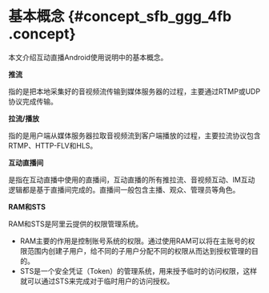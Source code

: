 # 基本概念 {#concept_sfb_ggg_4fb .concept}

本文介绍互动直播Android使用说明中的基本概念。

**推流**

指的是把本地采集好的音视频流传输到媒体服务器的过程，主要通过RTMP或UDP协议完成传输。

**拉流/播放**

指的是用户端从媒体服务器拉取音视频流到客户端播放的过程，主要拉流协议包含RTMP、HTTP-FLV和HLS。

**互动直播间**

是指在互动直播中使用的直播间，互动直播的所有推拉流、音视频互动、IM互动逻辑都是基于直播间完成的。直播间一般包含主播、观众、管理员等角色。

**RAM和STS**

RAM和STS是阿里云提供的权限管理系统。

-   RAM主要的作用是控制账号系统的权限。通过使用RAM可以将在主账号的权限范围内创建子用户，给不同的子用户分配不同的权限从而达到授权管理的目的。
-   STS是一个安全凭证（Token）的管理系统，用来授予临时的访问权限，这样就可以通过STS来完成对于临时用户的访问授权。


